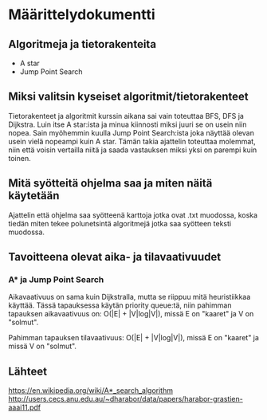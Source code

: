 # Määrittelydokumentti



## Algoritmeja ja tietorakenteita

* A star
* Jump Point Search



## Miksi valitsin kyseiset algoritmit/tietorakenteet

Tietorakenteet ja algoritmit kurssin aikana sai vain toteuttaa BFS, DFS ja Dijkstra. Luin itse A star:ista ja minua kiinnosti miksi juuri se on usein 
niin nopea. Sain myöhemmin kuulla Jump Point Search:ista joka näyttää olevan usein vielä nopeampi kuin A star. Tämän takia ajattelin toteuttaa molemmat, niin että voisin vertailla niitä ja saada vastauksen miksi yksi on parempi kuin toinen.


## Mitä syötteitä ohjelma saa ja miten näitä käytetään

Ajattelin että ohjelma saa syötteenä karttoja jotka ovat .txt muodossa, koska tiedän miten tekee polunetsintä algoritmejä jotka saa
syötteen teksti muodossa.


## Tavoitteena olevat aika- ja tilavaativuudet 


### A* ja Jump Point Search
Aikavaativuus on sama kuin Dijkstralla, mutta se riippuu mitä heuristiikkaa käyttää. Tässä tapauksessa käytän priority queue:tä, niin
pahimman tapauksen aikavaativuus on: O(|E| + |V|log|V|), missä E on "kaaret" ja V on "solmut". 

Pahimman tapauksen tilavaativuus: O(|E| + |V|log|V|), missä E on "kaaret" ja missä V on "solmut".


## Lähteet

https://en.wikipedia.org/wiki/A*_search_algorithm
http://users.cecs.anu.edu.au/~dharabor/data/papers/harabor-grastien-aaai11.pdf
